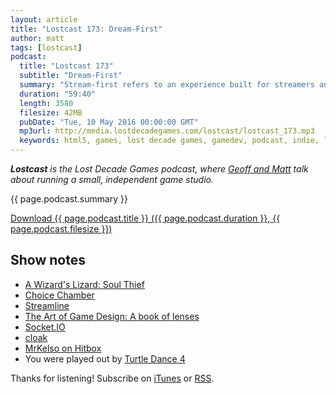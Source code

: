 ```yaml
---
layout: article
title: "Lostcast 173: Dream-First"
author: matt
tags: [lostcast]
podcast:
  title: "Lostcast 173"
  subtitle: "Dream-First"
  summary: "Stream-first refers to an experience built for streamers and their viewers from the ground up. Discuss!"
  duration: "59:40"
  length: 3580
  filesize: 42MB
  pubDate: "Tue, 10 May 2016 00:00:00 GMT"
  mp3url: http://media.lostdecadegames.com/lostcast/lostcast_173.mp3
  keywords: html5, games, lost decade games, gamedev, podcast, indie, lostcast
---
```

_**Lostcast** is the Lost Decade Games podcast, where [Geoff and Matt](/about/) talk about running a small, independent game studio._

{{ page.podcast.summary }}

<a class="download-podcast" href="{{ page.podcast.mp3url }}">
	Download {{ page.podcast.title }} ({{ page.podcast.duration }}, {{ page.podcast.filesize }})
</a>

## Show notes

* [A Wizard's Lizard: Soul Thief](http://store.steampowered.com/app/373470)
* [Choice Chamber](http://www.choicechamber.com/)
* [Streamline](https://playstreamline.com/)
* [The Art of Game Design: A book of lenses](http://www.amazon.com/Art-Game-Design-book-lenses/dp/0123694965)
* [Socket.IO](http://socket.io/)
* [cloak](http://incompl.github.io/cloak/)
* [MrKelso on Hitbox](http://www.hitbox.tv/mrkelso)
* You were played out by [Turtle Dance 4](https://joshuamorse.bandcamp.com/track/turtle-dance-4)

Thanks for listening! Subscribe on [iTunes](http://itunes.apple.com/us/podcast/lostcast/id481950724) or [RSS](/lostcast.xml).
